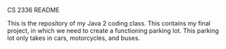 CS 2336 README

This is the repository of my Java 2 coding class. This contains my final project, in which we need to create
a functioning parking lot. This parking lot only takes in cars, motorcycles, and buses.